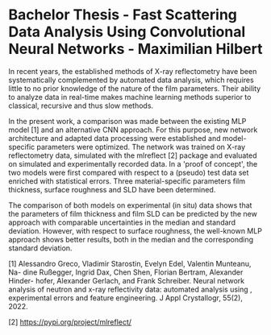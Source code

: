 # Bachelor Thesis - Fast Scattering Data Analysis Using Convolutional Neural Networks - Maximilian Hilbert
In recent years, the established methods of X-ray reflectometry have been systematically complemented by automated data analysis, which requires little to no prior knowledge of the nature of the film parameters. Their ability to analyze data in real-time makes machine learning methods superior to classical, recursive and thus slow methods.

In the present work, a comparison was made between the existing MLP model [1] and an alternative CNN approach. For this purpose, new network architecture and adapted data processing were established and model-specific parameters were optimized. The network was trained on X-ray reflectometry data, simulated with the mlreflect [2] package and evaluated on simulated and experimentally recorded data.
In a 'proof of concept', the two models were first compared with respect to a (pseudo) test data set enriched with statistical errors. Three material-specific parameters film thickness, surface roughness and SLD have been determined.

The comparison of both models on experimental (in situ) data shows that the parameters of film thickness and film SLD can be predicted by the new approach with comparable uncertainties in the median and standard deviation. However, with respect to surface roughness, the well-known MLP approach shows better results, both in the median and the corresponding standard deviation.

[1] Alessandro Greco, Vladimir Starostin, Evelyn Edel, Valentin Munteanu, Na-
    dine Rußegger, Ingrid Dax, Chen Shen, Florian Bertram, Alexander Hinder-
    hofer, Alexander Gerlach, and Frank Schreiber. Neural network analysis of
    neutron and x-ray reflectivity data: automated analysis using , experimental
    errors and feature engineering. J Appl Crystallogr, 55(2), 2022.

[2] https://pypi.org/project/mlreflect/
